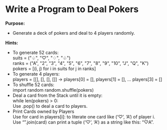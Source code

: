 # Write a Program to Deal Pokers
 
<b>Purpose:</b>
- Generate a deck of pokers and deal to 4 players randomly.


<b>Hints:</b>
- To generate 52 cards:<br>
  suits = ("♤", "♡", "♢", "♧")<br>
  ranks = ("A", "2", "3", "4", "5", "6", "7", "8", "9", "10", "J", "Q", "K")<br>
  pokers = [(i, j) for i in suits for j in ranks]
- To generate 4 players:<br>
  players = [[], [], [], []] → players[0] = [], players[1] = [], … players[3] = []
- To shuffle 52 cards:<br>
  import random
  random.shuffle(pokers)
- Deal a card from the Stack until it is empty:<br>
  while len(pokers) > 0:<br>
  Use .pop() to deal a card to players.
- Print Cards owned by Players<br>
  Use for card in players[i]: to literate one card like (‘♡’, ‘A‘) of player i.<br>
  Use “”.join(card) can print a tuple (‘♡’, ‘A‘) as a string like this: “♡A”.
